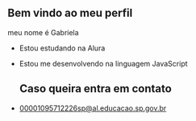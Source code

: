 ## Bem vindo ao meu perfil 

meu nome é Gabriela

- Estou estudando na Alura
- Estou me desenvolvendo na linguagem JavaScript

  ## Caso queira entra em contato
- 00001095712226sp@al.educacao.sp.gov.br
